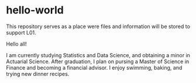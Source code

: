 # hello-world
This repository serves as a place were files and information will be stored to support L01.

Hello all!

I am currently studying Statistics and Data Science, and obtaining a minor in Actuarial Science. After graduation, I plan on pursing a Master of Science in Finance and becoming a financial advisor. I enjoy swimming, baking, and trying new dinner recipes. 
